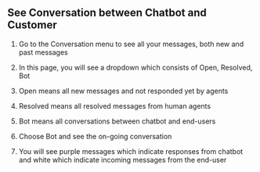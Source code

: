 ## See Conversation between Chatbot and Customer

1.  Go to the Conversation menu to see all your messages, both new and past messages
2.  In this page, you will see a dropdown which consists of Open, Resolved, Bot

3.  Open means all new messages and not responded yet by agents
4.  Resolved means all resolved messages from human agents
5.  Bot means all conversations between chatbot and end-users

6.  Choose Bot and see the on-going conversation
7.  You will see purple messages which indicate responses from chatbot and white which indicate incoming messages from the end-user

